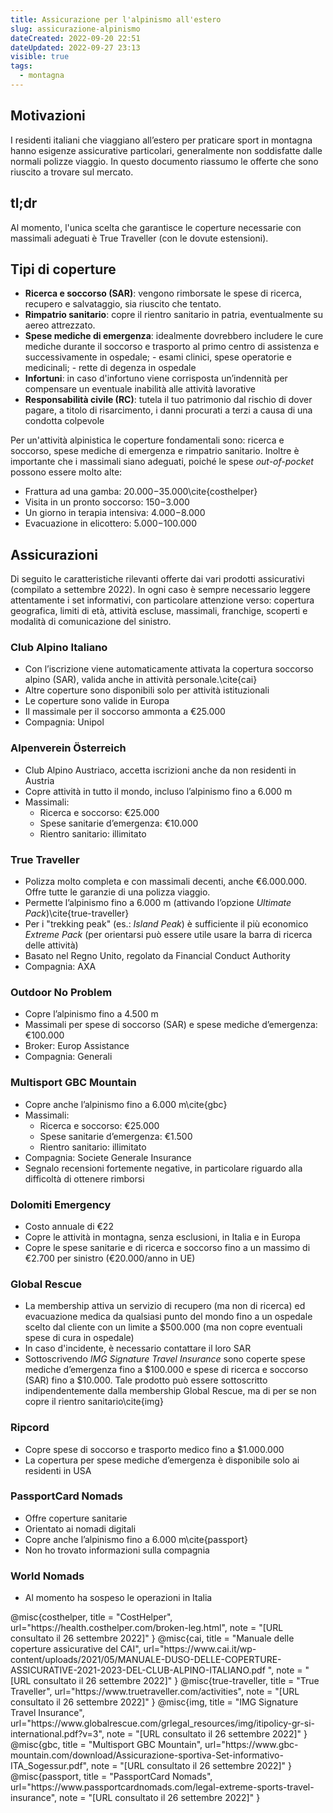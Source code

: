 ```yaml
---
title: Assicurazione per l'alpinismo all'estero
slug: assicurazione-alpinismo
dateCreated: 2022-09-20 22:51
dateUpdated: 2022-09-27 23:13
visible: true
tags:
  - montagna
---
```


## Motivazioni

I residenti italiani che viaggiano all’estero per praticare sport in montagna hanno esigenze assicurative particolari, generalmente non soddisfatte dalle normali polizze viaggio.
In questo documento riassumo le offerte che sono riuscito a trovare sul mercato.

## tl;dr

Al momento, l'unica scelta che garantisce le coperture necessarie con massimali adeguati è True Traveller (con le dovute estensioni).

## Tipi di coperture

- **Ricerca e soccorso (SAR)**: vengono rimborsate le spese di ricerca, recupero e salvataggio, sia riuscito che tentato.
- **Rimpatrio sanitario**: copre il rientro sanitario in patria, eventualmente su aereo attrezzato.
- **Spese mediche di emergenza**: idealmente dovrebbero includere le cure mediche durante il soccorso e trasporto al primo centro di assistenza e successivamente in ospedale; - esami clinici, spese operatorie e medicinali; - rette di degenza in ospedale
- **Infortuni**: in caso d'infortuno viene corrisposta un’indennità per compensare un eventuale inabilità alle attività lavorative
- **Responsabilità civile (RC)**: tutela il tuo patrimonio dal rischio di dover pagare, a titolo di risarcimento, i danni procurati a terzi a causa di una condotta colpevole

Per un'attività alpinistica le coperture fondamentali sono: ricerca e soccorso, spese mediche di emergenza e rimpatrio sanitario. Inoltre è importante che i massimali siano adeguati, poiché le spese _out-of-pocket_ possono essere molto alte:

- Frattura ad una gamba: $20.000-$35.000\cite{costhelper}
- Visita in un pronto soccorso: $150-$3.000
- Un giorno in terapia intensiva: $4.000-$8.000
- Evacuazione in elicottero: $5.000-$100.000

## Assicurazioni

Di seguito le caratteristiche rilevanti offerte dai vari prodotti assicurativi (compilato a settembre 2022).
In ogni caso è sempre necessario leggere attentamente i set informativi, con particolare attenzione verso: copertura geografica, limiti di età, attività escluse, massimali, franchige, scoperti e modalità di comunicazione del sinistro.

### Club Alpino Italiano

- Con l’iscrizione viene automaticamente attivata la copertura soccorso alpino (SAR), valida anche in attività personale.\cite{cai}
- Altre coperture sono disponibili solo per attività istituzionali
- Le coperture sono valide in Europa
- Il massimale per il soccorso ammonta a €25.000
- Compagnia: Unipol

### Alpenverein Österreich

- Club Alpino Austriaco, accetta iscrizioni anche da non residenti in Austria
- Copre attività in tutto il mondo, incluso l’alpinismo fino a 6.000 m
- Massimali:
  - Ricerca e soccorso: €25.000
  - Spese sanitarie d’emergenza: €10.000
  - Rientro sanitario: illimitato

### True Traveller

- Polizza molto completa e con massimali decenti, anche €6.000.000. Offre tutte le garanzie di una polizza viaggio.
- Permette l’alpinismo fino a 6.000 m (attivando l’opzione _Ultimate Pack_)\cite{true-traveller}
- Per i "trekking peak" (es.: _Island Peak_) è sufficiente il più economico _Extreme Pack_ (per orientarsi può essere utile usare la barra di ricerca delle attività)
- Basato nel Regno Unito, regolato da Financial Conduct Authority
- Compagnia: AXA

### Outdoor No Problem

- Copre l’alpinismo fino a 4.500 m
- Massimali per spese di soccorso (SAR) e spese mediche d’emergenza: €100.000
- Broker: Europ Assistance
- Compagnia: Generali

### Multisport GBC Mountain

- Copre anche l’alpinismo fino a 6.000 m\cite{gbc}
- Massimali:
  - Ricerca e soccorso: €25.000
  - Spese sanitarie d’emergenza: €1.500
  - Rientro sanitario: illimitato
- Compagnia: Societe Generale Insurance
- Segnalo recensioni fortemente negative, in particolare riguardo alla difficoltà di ottenere rimborsi

### Dolomiti Emergency

- Costo annuale di €22
- Copre le attività in montagna, senza esclusioni, in Italia e in Europa
- Copre le spese sanitarie e di ricerca e soccorso fino a un massimo di €2.700 per sinistro (€20.000/anno in UE)

### Global Rescue

- La membership attiva un servizio di recupero (ma non di ricerca) ed evacuazione medica da qualsiasi punto del mondo fino a un ospedale scelto dal cliente con un limite a $500.000 (ma non copre eventuali spese di cura in ospedale)
- In caso d'incidente, è necessario contattare il loro SAR
- Sottoscrivendo _IMG Signature Travel Insurance_ sono coperte spese mediche d’emergenza fino a $100.000 e spese di ricerca e soccorso (SAR) fino a $10.000. Tale prodotto può essere sottoscritto indipendentemente dalla membership Global Rescue, ma di per se non copre il rientro sanitario\cite{img}

### Ripcord

- Copre spese di soccorso e trasporto medico fino a $1.000.000
- La copertura per spese mediche d’emergenza è disponibile solo ai residenti in USA

### PassportCard Nomads

- Offre coperture sanitarie
- Orientato ai nomadi digitali
- Copre anche l’alpinismo fino a 6.000 m\cite{passport}
- Non ho trovato informazioni sulla compagnia

### World Nomads

- Al momento ha sospeso le operazioni in Italia

<bibliography>
@misc{costhelper,
   title = "CostHelper",
   url="https://health.costhelper.com/broken-leg.html",
   note = "[URL consultato il 26 settembre 2022]"
}
@misc{cai,
   title = "Manuale delle coperture assicurative del CAI",
   url="https://www.cai.it/wp-content/uploads/2021/05/MANUALE-DUSO-DELLE-COPERTURE-ASSICURATIVE-2021-2023-DEL-CLUB-ALPINO-ITALIANO.pdf
",
   note = "[URL consultato il 26 settembre 2022]"
}
@misc{true-traveller,
   title = "True Traveller",
   url="https://www.truetraveller.com/activities",
   note = "[URL consultato il 26 settembre 2022]"
}
@misc{img,
   title = "IMG Signature Travel Insurance",
   url="https://www.globalrescue.com/grlegal_resources/img/itipolicy-gr-si-international.pdf?v=3",
   note = "[URL consultato il 26 settembre 2022]"
}
@misc{gbc,
   title = "Multisport GBC Mountain",
   url="https://www.gbc-mountain.com/download/Assicurazione-sportiva-Set-informativo-ITA_Sogessur.pdf",
   note = "[URL consultato il 26 settembre 2022]"
}
@misc{passport,
   title = "PassportCard Nomads",
   url="https://www.passportcardnomads.com/legal-extreme-sports-travel-insurance",
   note = "[URL consultato il 26 settembre 2022]"
}
</bibliography>
